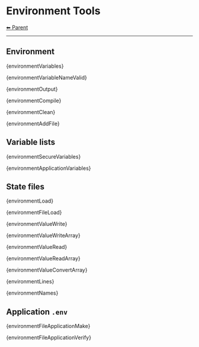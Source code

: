 # Environment Tools

<!-- TEMPLATE header 2 -->
[⬅ Parent ](../index.md)
<hr />

## Environment

{environmentVariables}

{environmentVariableNameValid}

{environmentOutput}

{environmentCompile}

{environmentClean}

{environmentAddFile}

## Variable lists

{environmentSecureVariables}

{environmentApplicationVariables}

## State files

{environmentLoad}

{environmentFileLoad}

{environmentValueWrite}

{environmentValueWriteArray}

{environmentValueRead}

{environmentValueReadArray}

{environmentValueConvertArray}

{environmentLines}

{environmentNames}

## Application `.env`

{environmentFileApplicationMake}

{environmentFileApplicationVerify}
